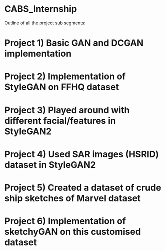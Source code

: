# CABS_Internship
Outline of all the project sub segments:
# Project 1) Basic GAN and DCGAN implementation
# Project 2) Implementation of StyleGAN on FFHQ dataset
# Project 3) Played around with different facial/features in StyleGAN2
# Project 4) Used SAR images (HSRID) dataset in StyleGAN2
# Project 5) Created a dataset of crude ship sketches of Marvel dataset
# Project 6) Implementation of sketchyGAN on this customised dataset
